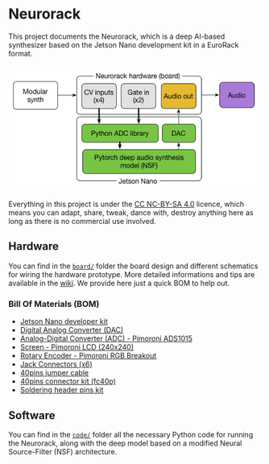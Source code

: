 # Neurorack

This project documents the Neurorack, which is a deep AI-based synthesizer based on the Jetson Nano development kit in a EuroRack format. 

<p align="center">
  <img src="neurorack_hardware.png">
</p>

Everything in this project is under the [CC NC-BY-SA 4.0](https://creativecommons.org/licenses/by-nc-sa/4.0/) licence, which means you can adapt, share, tweak, dance with, destroy anything here as long as there is no commercial use involved.

## Hardware

You can find in the [`board/`](https://github.com/ninon-io/Impact-Synth-Hardware/tree/main/board) folder the board design and different schematics for wiring the hardware prototype. More detailed informations and tips are available in the [wiki](https://github.com/ninon-io/Impact-Synth-Hardware/wiki). We provide here just a quick BOM to help out.

### Bill Of Materials (BOM)

- [Jetson Nano developer kit](https://developer.nvidia.com/embedded/jetson-nano-developer-kit)
- [Digital Analog Converter (DAC)](https://www.amazon.fr/HiLetgo-Lossless-Digital-Converter-Raspberry/dp/B07QBY5Y9K/ref=sr_1_3?__mk_fr_FR=%C3%85M%C3%85%C5%BD%C3%95%C3%91&crid=2DYQJGKHO7EWZ&dchild=1&keywords=pcm5102&qid=1611491039&sprefix=pcm%2Caps%2C174&sr=8-3)
- [Analog-Digital Converter (ADC) - Pimoroni ADS1015](https://shop.pimoroni.com/products/ads1015-adc-breakout)
- [Screen - Pimoroni LCD (240x240)](https://shop.pimoroni.com/products/1-3-spi-colour-lcd-240x240-breakout)
- [Rotary Encoder - Pimoroni RGB Breakout](https://shop.pimoroni.com/products/rgb-encoder-breakout)
- [Jack Connectors (x6)](https://www.amazon.fr/PsmGoodsJack-st%C3%A9r%C3%A9o-Connecteur-montage-panneau/dp/B01MYMXWUK/ref=sr_1_17_sspa?__mk_fr_FR=%C3%85M%C3%85%C5%BD%C3%95%C3%91&dchild=1&keywords=embase%2Bmini%2Bjack%2B%C3%A0%2Bsouder&qid=1611491231&sr=8-17-spons&spLa=ZW5jcnlwdGVkUXVhbGlmaWVyPUEyODFaS0JER000RVFSJmVuY3J5cHRlZElkPUEwNjM4NTIwVlJYUFQ5UTBOWTFFJmVuY3J5cHRlZEFkSWQ9QTA5MTk3NTJDM1ozRzVaWFk0TU8md2lkZ2V0TmFtZT1zcF9tdGYmYWN0aW9uPWNsaWNrUmVkaXJlY3QmZG9Ob3RMb2dDbGljaz10cnVl&th=1)
- [40pins jumper cable](https://www.amazon.fr/Vipmoon-Dupont-Breadboard-Jumper-C%C3%A2bles/dp/B07BLRNTXW/ref=sr_1_15?__mk_fr_FR=%C3%85M%C3%85%C5%BD%C3%95%C3%91&crid=XB3BR25O7K7T&dchild=1&keywords=nappe+40+pin&qid=1611491473&sprefix=nappe+40+%2Caps%2C165&sr=8-15)
- [40pins connector kit (fc40p)](https://www.amazon.fr/Ctzrzyt-Double-rangee-Connecteur-Femelle/dp/B08PP7YYVF/ref=sr_1_1?dchild=1&keywords=fc40p&qid=1611492342&sr=8-1)
- [Soldering header pins kit](https://www.amazon.fr/2-54mm-Breakable-Connector-Arduino-PIN-6C-60PCS/dp/B01MQ5HJYQ/ref=sr_1_6?__mk_fr_FR=%C3%85M%C3%85%C5%BD%C3%95%C3%91&dchild=1&keywords=pin%2Bheader&qid=1611492112&sr=8-6&th=1)


## Software

You can find in the [`code/`](https://github.com/ninon-io/Impact-Synth-Hardware/tree/main/code) folder all the necessary Python code for running the Neurorack, along with the deep model based on a modified Neural Source-Filter (NSF) architecture.
